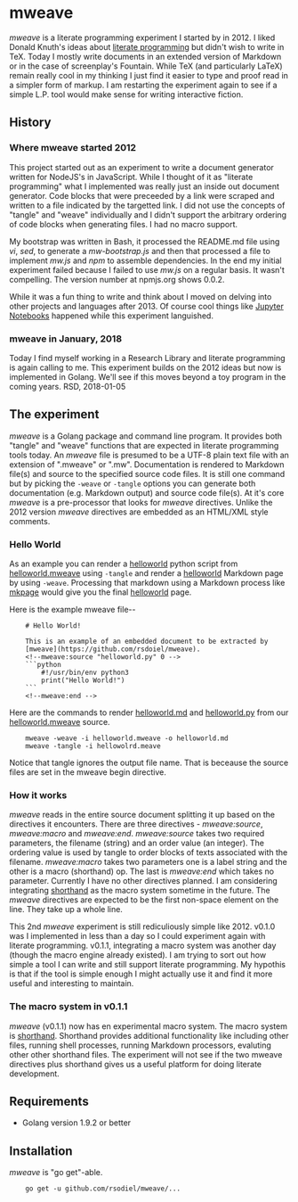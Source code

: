 
# mweave

_mweave_ is a literate programming experiment I started by in 2012. I liked
Donald Knuth's ideas about [literate programming](https://en.wikipedia.org/wiki/Literate_programming)
but didn't wish to write in TeX.  Today I mostly write documents 
in an extended version of Markdown or in the case of screenplay's Fountain.
While TeX (and particularly LaTeX) remain really cool in my thinking I just find
it easier to type and proof read in a simpler form of markup.  I am restarting the
experiment again to see if a simple L.P. tool would make sense for writing 
interactive fiction.

## History

### Where mweave started 2012

This project started out as an experiment to write a document generator written
for NodeJS's in JavaScript. While I thought of it as "literate programming" what
I implemented was really just an inside out document generator.  Code blocks that were
preceeded by a link were scraped and written to a file indicated by the targetted link.
I did not use the concepts of "tangle" and "weave" individually and I didn't
support the arbitrary ordering of code blocks when generating files. 
I had no macro support.

My bootstrap was written in Bash, it processed the README.md file using _vi_, _sed_, 
to generate a *mw-bootstrap.js* and then that processed a file to implement _mw.js_ 
and _npm_ to assemble dependencies.  In the end my initial experiment failed because 
I failed to use _mw.js_ on a regular basis.  It wasn't compelling.  The version number 
at npmjs.org shows 0.0.2.  

While it was a fun thing to write and think about I moved on delving into other projects and 
languages after 2013.  Of course cool things like [Jupyter Notebooks](https://jupyter.org/) 
happened while this experiment languished.


### mweave in January, 2018

Today I find myself working in a Research Library and literate programming is again
calling to me.  This experiment builds on the 2012 ideas but now is implemented in Golang.
We'll see if this moves beyond a toy program in the coming years. RSD, 2018-01-05

## The experiment

_mweave_ is a Golang package and command line program. It provides both "tangle" and
"weave" functions that are expected in literate programming tools today. An _mweave_
file is presumed to be a UTF-8 plain text file with an extension of ".mweave" or ".mw".
Documentation is rendered to Markdown file(s) and source to the specified source code files.
It is still one command but by picking the `-weave` or `-tangle` options you can generate
both documentation (e.g. Markdown output) and source code file(s).
At it's core _mweave_ is a pre-processor that looks for _mweave_ directives. Unlike the 2012
version _mweave_ directives are embedded as an HTML/XML style comments.

### Hello World

As an example you can render a [helloworld](demos/helloworld.py) python script from [helloworld.mweave](demos/helloworld.mweave) using `-tangle` and render a [helloworld](demos/helloworld.md) Markdown page by using
`-weave`. Processing that markdown using a Markdown process like [mkpage](https://caltechlibrary.github.io/mkpage)
would give you the final [helloworld](demos/helloworld.html) page.

Here is the example mweave file--

```
    # Hello World!

    This is an example of an embedded document to be extracted by 
    [mweave](https://github.com/rsdoiel/mweave).
    <!--mweave:source "helloworld.py" 0 -->
    ```python
        #!/usr/bin/env python3
        print("Hello World!")
    ```
    <!--mweave:end -->
```

Here are the commands to render [helloworld.md](demos/helloworld.md) and [helloworld.py](demos/helloworld.py)
from our [helloworld.mweave](demos/helloworld.mweave) source.

```shell
    mweave -weave -i helloworld.mweave -o helloworld.md
    mweave -tangle -i hellowolrd.meave
```

Notice that tangle ignores the output file name. That is beceause the source files are set in the 
mweave begin directive.


### How it works

_mweave_ reads in the entire source document splitting it up based on the directives it encounters.
There are three directives - *mweave:source*, *mweave:macro* and *mweave:end*.  *mweave:source* 
takes two required parameters, the filename (string) and an order value (an integer). The ordering 
value is used by tangle to order blocks of texts associated with the filename. *mweave:macro* 
takes two parameters one is a label string and the other is a macro (shorthand) op. The last is 
*mweave:end* which takes no parameter.  Currently I have no other directives planned. I am 
considering integrating [shorthand](https://github.com/rsdoiel/shorthand) as the macro system 
sometime in the future.  The _mweave_ directives are expected to be the first non-space element 
on the line.  They take up a whole line. 

This 2nd _mweave_ experiment is still rediculiously simple like 2012. v0.1.0 was I implemented 
in less than a day so I could experiment again with literate programming. v0.1.1, integrating
a macro system was another day (though the macro engine already existed). I am trying to sort out how 
simple a tool I can write and still support literate programming. My hypothis is that if the 
tool is simple enough I might actually use it and find it more useful and interesting to maintain.

### The macro system in v0.1.1

_mweave_ (v0.1.1) now has en experimental macro system. The macro system is 
[shorthand](https://rsdoiel.github.io/shorthand). Shorthand provides additional
functionality like including other files, running shell processes, running Markdown
processors, evaluting other other shorthand files. The experiment will not see
if the two mweave directives plus shorthand gives us a useful platform for doing literate
development.


## Requirements

+ Golang version 1.9.2 or better

## Installation

_mweave_ is "go get"-able.

```shell
    go get -u github.com/rsodiel/mweave/...
```



